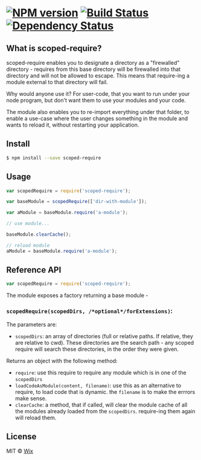 #  [![NPM version][npm-image]][npm-url] [![Build Status][travis-image]][travis-url] [![Dependency Status][daviddm-url]][daviddm-image]

## What is scoped-require?

scoped-require enables you to designate a directory as a "firewalled" directory - requires from this base directory
will be firewalled into that directory and will not be allowed to escape.
This means that require-ing a module external to that directory will fail.

Why would anyone use it? For user-code, that you want to run under your node program, but don't want them
to use your modules and your code.

The module also enables you to re-import everything under that folder, to enable a use-case where the user
changes something in the module and wants to reload it, without restarting your application.

## Install

```sh
$ npm install --save scoped-require
```


## Usage

```js
var scopedRequire = require('scoped-require');

var baseModule = scopedRequire(['dir-with-module']);

var aModule = baseModule.require('a-module');

// use module...

baseModule.clearCache();

// reload module
aModule = baseModule.require('a-module');

```

## Reference API
```js
var scopedRequire = require('scoped-require');
```

The module exposes a factory returning a base module -

### `scopedRequire(scopedDirs, /*optional*/forExtensions)`:
The parameters are:
* `scopedDirs`: an array of directories (full or relative paths. If relative, they are relative to cwd).
These directories are the search path - any scoped require will search these directories, in the order they were given.

Returns an object with the following method:
* `require`: use this require to require any module which is in one of the `scopedDirs`
* `loadCodeAsModule(content, filename)`: use this as an alternative to require, to load code that is dynamic.
the `filename` is to make the errrors make sense.
* `clearCache`: a method, that if called, will clear the module cache of all the modules
already loaded from the `scopedDirs`. require-ing them again will reload them.

## License

MIT © [Wix]()


[npm-url]: https://npmjs.org/package/scoped-require
[npm-image]: https://badge.fury.io/js/scoped-require.svg
[travis-url]: https://travis-ci.org/wix/scoped-require
[travis-image]: https://travis-ci.org/wix/scoped-require.svg?branch=master
[daviddm-url]: https://david-dm.org/wix/scoped-require.svg?theme=shields.io
[daviddm-image]: https://david-dm.org/wix/scoped-require
